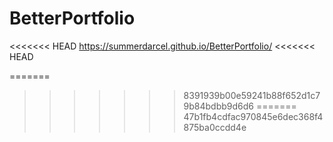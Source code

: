 # BetterPortfolio
<<<<<<< HEAD
https://summerdarcel.github.io/BetterPortfolio/
<<<<<<< HEAD

=======
>>>>>>> 8391939b00e59241b88f652d1c79b84bdbb9d6d6
=======
>>>>>>> 47b1fb4cdfac970845e6dec368f4875ba0ccdd4e
